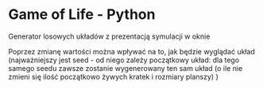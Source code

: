 # Game of Life - Python
Generator losowych układów z prezentacją symulacji w oknie

Poprzez zmianę wartości można wpływać na to, jak będzie wyglądać układ (najważniejszy jest seed - od niego zależy początkowy układ: dla tego samego seedu zawsze zostanie wygenerowany ten sam układ (o ile nie zmieni się ilość początkowo żywych kratek i rozmiary planszy) )
